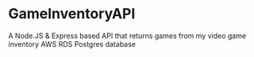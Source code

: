 # GameInventoryAPI
A Node.JS &amp; Express based API that returns games from my video game inventory AWS RDS Postgres database
